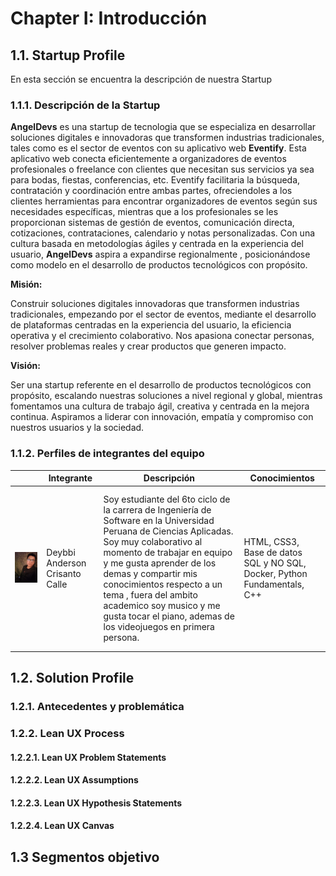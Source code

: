 # Chapter I: Introducción

## 1.1. Startup Profile
En esta sección se encuentra la descripción de nuestra Startup

### 1.1.1. Descripción de la Startup
**AngelDevs** es una startup de tecnologia que se especializa en desarrollar soluciones digitales e innovadoras que transformen industrias tradicionales, tales como es el sector de eventos con su aplicativo web **Eventify**. Esta aplicativo web conecta eficientemente a organizadores de eventos profesionales o freelance con clientes que necesitan sus servicios ya sea para bodas, fiestas, conferencias, etc. Eventify facilitaria la búsqueda, contratación y coordinación entre ambas partes, ofreciendoles a los clientes herramientas para encontrar organizadores de eventos según sus necesidades específicas, mientras que a los profesionales se les proporcionan sistemas de gestión de eventos, comunicación directa, cotizaciones, contrataciones, calendario y notas personalizadas. Con una cultura basada en metodologías ágiles y centrada en la experiencia del usuario, **AngelDevs** aspira a expandirse regionalmente , posicionándose como modelo en el desarrollo de productos tecnológicos con propósito.

**Misión:**

Construir soluciones digitales innovadoras que transformen industrias tradicionales, empezando por el sector de eventos, mediante el desarrollo de plataformas centradas en la experiencia del usuario, la eficiencia operativa y el crecimiento colaborativo.
Nos apasiona conectar personas, resolver problemas reales y crear productos que generen impacto.

**Visión:**

Ser una startup referente en el desarrollo de productos tecnológicos con propósito, escalando nuestras soluciones a nivel regional y global, mientras fomentamos una cultura de trabajo ágil, creativa y centrada en la mejora continua.
Aspiramos a liderar con innovación, empatía y compromiso con nuestros usuarios y la sociedad.


### 1.1.2. Perfiles de integrantes del equipo

|                                                                | Integrante                     | Descripción                                                                                                                                                                                                                                                                                                                                                                    | Conocimientos                                                            |
|----------------------------------------------------------------|--------------------------------|--------------------------------------------------------------------------------------------------------------------------------------------------------------------------------------------------------------------------------------------------------------------------------------------------------------------------------------------------------------------------------|--------------------------------------------------------------------------|
|                                                                |                                |                                                                                                                                                                                                                                                                                                                                                                                |                                                                          |
|                                                                |                                |                                                                                                                                                                                                                                                                                                                                                                                |                                                                          |
| ![imagen-perfil](../assets/chapter-I/imagen_perfil_Deybbi.jpg) | Deybbi Anderson Crisanto Calle | Soy estudiante del 6to ciclo de la carrera de Ingeniería de Software en la Universidad Peruana de Ciencias Aplicadas. Soy muy colaborativo al momento de trabajar en equipo y me gusta aprender de los demas y compartir mis conocimientos respecto a un tema , fuera del ambito academico soy musico y me gusta tocar el piano, ademas de los videojuegos en primera persona. | HTML, CSS3, Base de datos SQL y NO SQL, Docker, Python Fundamentals, C++ |
|                                                                |                                |                                                                                                                                                                                                                                                                                                                                                                                |                                                                          |
|                                                                |                                |                                                                                                                                                                                                                                                                                                                                                                                |                                                                          |                                 
## 1.2. Solution Profile

### 1.2.1. Antecedentes y problemática


### 1.2.2. Lean UX Process

#### 1.2.2.1. Lean UX Problem Statements


#### 1.2.2.2. Lean UX Assumptions


#### 1.2.2.3. Lean UX Hypothesis Statements


#### 1.2.2.4. Lean UX Canvas


## 1.3 Segmentos objetivo
